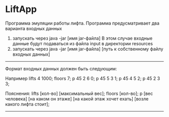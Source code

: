 # LiftApp
Программа эмуляции работы лифта.
Программа предусматривает два варианта входных данных
1) запускать через java -jar [имя jar-файла]
    В этом случае входные данные будут подаваться из файла input в директории
    resources 
2) запускать через java -jar [имя jar-файла] [путь к собственному файлу входных данных]

----------------------------------------------------------------------------------------

Формат входных данных должен быть следующим:

Например
lifts 4 1000;
floors 7;
p 45 2 6 0;
p 45 5 3 1;
p 45 4 5 2;
p 45 2 3 3;

Пояснения:
lifts [кол-во] [максимальный вес];
floors [кол-во];
p [вес человека] [на каком он этаже] [на какой этаж хочет ехать] [возле какого лифта стоит];

-----------------------------------------------------------------------------------------
